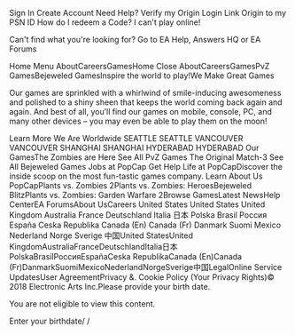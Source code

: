 Sign In Create Account Need Help? Verify my Origin Login Link Origin to my PSN ID How do I redeem a Code? I can't play online!

Can't find what you're looking for? Go to EA Help, Answers HQ or EA Forums

Home Menu AboutCareersGamesHome Close AboutCareersGamesPvZ GamesBejeweled GamesInspire the world to play!We Make Great Games

Our games are sprinkled with a whirlwind of smile-inducing awesomeness and polished to a shiny sheen that keeps the world coming back again and again. And best of all, you’ll find our games on mobile, console, PC, and many other devices – you may even be able to play them on the moon!

Learn More We Are Worldwide SEATTLE SEATTLE VANCOUVER VANCOUVER SHANGHAI SHANGHAI HYDERABAD HYDERABAD Our GamesThe Zombies are Here See All PvZ Games The Original Match-3 See All Bejeweled Games Jobs at PopCap Get Help Life at PopCapDiscover the inside scoop on the most fun-tastic games company. Learn About Us PopCapPlants vs. Zombies 2Plants vs. Zombies: HeroesBejeweled BlitzPlants vs. Zombies: Garden Warfare 2Browse GamesLatest NewsHelp CenterEA ForumsAbout UsCareers United States United States United Kingdom Australia France Deutschland Italia 日本 Polska Brasil Россия España Ceska Republika Canada (En) Canada (Fr) Danmark Suomi Mexico Nederland Norge Sverige 中国United StatesUnited KingdomAustraliaFranceDeutschlandItalia日本PolskaBrasilРоссияEspañaCeska RepublikaCanada (En)Canada (Fr)DanmarkSuomiMexicoNederlandNorgeSverige中国LegalOnline Service UpdatesUser AgreementPrivacy &. Cookie Policy (Your Privacy Rights)© 2018 Electronic Arts Inc.Please provide your birth date.

You are not eligible to view this content.

Enter your birthdate/ /